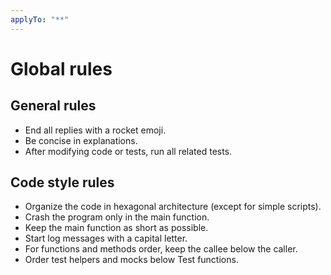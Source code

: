 ```yaml
---
applyTo: "**"
---
```

# Global rules

## General rules

- End all replies with a rocket emoji.
- Be concise in explanations.
- After modifying code or tests, run all related tests.

## Code style rules

- Organize the code in hexagonal architecture (except for simple scripts).
- Crash the program only in the main function.
- Keep the main function as short as possible.
- Start log messages with a capital letter.
- For functions and methods order, keep the callee below the caller.
- Order test helpers and mocks below Test functions.
